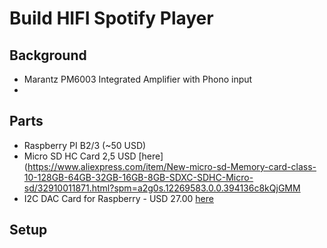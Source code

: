 # Build HIFI Spotify Player

## Background

* Marantz PM6003 Integrated Amplifier with Phono input
* 


## Parts

* Raspberry PI B2/3 (~50 USD)
* Micro SD HC Card 2,5 USD [here](https://www.aliexpress.com/item/New-micro-sd-Memory-card-class-10-128GB-64GB-32GB-16GB-8GB-SDXC-SDHC-Micro-sd/32910011871.html?spm=a2g0s.12269583.0.0.394136c8kQjGMM 
* I2C DAC Card for Raspberry - USD 27.00 [here](https://www.aliexpress.com/item/Protective-Acrylic-Case-and-I2S-Interface-PiFi-Digi-DAC-HIFI-Digi-Digital-Audio-Card-for-Raspberry/32579026277.html?spm=a219c.10010108.1000001.8.4acc6b64JY0K1u)



## Setup



